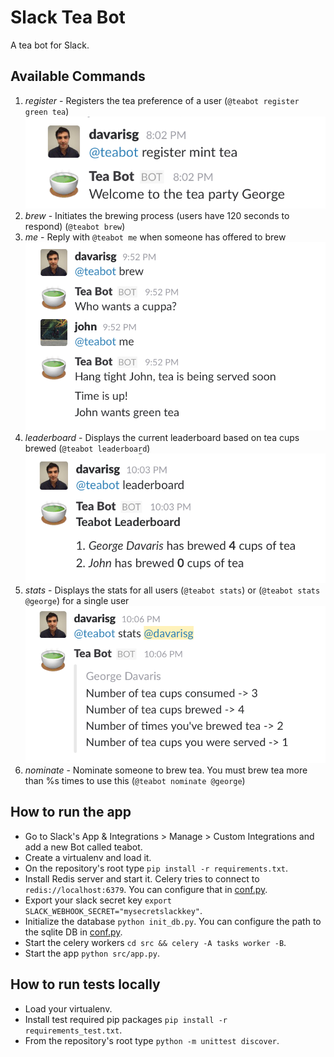 # Slack Tea Bot

A tea bot for Slack.

## Available Commands ##

1. _register_ - Registers the tea preference of a user (`@teabot register green tea`)
![Register](screenshots/register.png)
2. _brew_ - Initiates the brewing process (users have 120 seconds to respond) (`@teabot brew`)
3. _me_ - Reply with `@teabot me` when someone has offered to brew
![Brew](screenshots/brew.png)
4. _leaderboard_ - Displays the current leaderboard based on tea cups brewed (`@teabot leaderboard`)
![Leaderboard](screenshots/leaderboard.png)
5. _stats_ - Displays the stats for all users (`@teabot stats`) or (`@teabot stats @george`) for a single user
![Stats](screenshots/stats.png)
6. _nominate_ - Nominate someone to brew tea. You must brew tea more than %s times to use this (`@teabot nominate @george`)


## How to run the app ##

* Go to Slack's App & Integrations > Manage > Custom Integrations and add a new Bot called teabot.
* Create a virtualenv and load it.
* On the repository's root type `pip install -r requirements.txt`.
* Install Redis server and start it. Celery tries to connect to `redis://localhost:6379`. You can configure that in [conf.py](src/conf.py).
* Export your slack secret key `export SLACK_WEBHOOK_SECRET="mysecretslackkey"`.
* Initialize the database `python init_db.py`. You can configure the path to the sqlite DB in [conf.py](src/conf.py).
* Start the celery workers `cd src && celery -A tasks worker -B`.
* Start the app `python src/app.py`.


## How to run tests locally ##

* Load your virtualenv.
* Install test required pip packages `pip install -r requirements_test.txt`.
* From the repository's root type `python -m unittest discover`.
